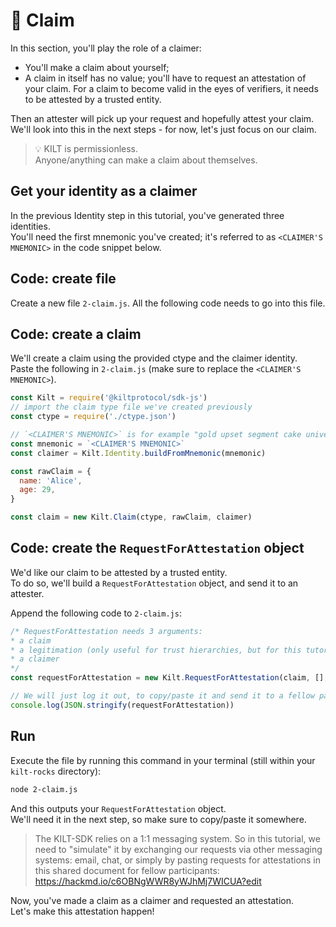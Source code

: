 # 💬 Claim

In this section, you'll play the role of a <span class="label-role claimer">claimer</span>:  
* You'll make a claim about yourself;  
* A claim in itself has no value; you'll have to request an attestation of your claim. For a claim to become valid in the eyes of <span class="label-role verifier">verifiers</span>, it needs to be attested by a trusted entity.

Then an <span class="label-role attester">attester</span> will pick up your request and hopefully attest your claim. We'll look into this in the next steps - for now, let's just focus on our claim.    


> 💡 KILT is permissionless.   
> Anyone/anything can make a claim about themselves.

<!-- and a *RequestForAttestaion* object, which we will share with the other participants, so that they can attest it. -->
  
## Get your identity as a claimer  
In the previous Identity step in this tutorial, you've generated three identities.    
You'll need the first mnemonic you've created; it's referred to as `<CLAIMER'S MNEMONIC>` in the code snippet below.   

## Code: create file 

Create a new file `2-claim.js`. 
All the following code needs to go into this file.  

## Code: create a claim
We'll create a claim using the provided ctype and the claimer identity.  
Paste the following in `2-claim.js` (make sure to replace the `<CLAIMER'S MNEMONIC>`).  

```javascript 
const Kilt = require('@kiltprotocol/sdk-js')
// import the claim type file we've created previously
const ctype = require('./ctype.json')

// `<CLAIMER'S MNEMONIC>` is for example "gold upset segment cake universe carry demand comfort dawn invite element capital"
const mnemonic = `<CLAIMER'S MNEMONIC>` 
const claimer = Kilt.Identity.buildFromMnemonic(mnemonic)

const rawClaim = {
  name: 'Alice',
  age: 29,
}

const claim = new Kilt.Claim(ctype, rawClaim, claimer)
```

## Code: create the `RequestForAttestation` object  

We'd like our claim to be attested by a trusted entity.  
To do so, we'll build a `RequestForAttestation` object, and send it to an attester.   

Append the following code to `2-claim.js`:

```javascript
/* RequestForAttestation needs 3 arguments: 
* a claim
* a legitimation (only useful for trust hierarchies, but for this tutorial we stick to a simple case)
* a claimer
*/
const requestForAttestation = new Kilt.RequestForAttestation(claim, [], claimer)

// We will just log it out, to copy/paste it and send it to a fellow participant
console.log(JSON.stringify(requestForAttestation))
``` 

## Run 
Execute the file by running this command in your terminal (still within your `kilt-rocks` directory):
```bash
node 2-claim.js
```  

And this outputs your `RequestForAttestation` object.  
We'll need it in the next step, so make sure to copy/paste it somewhere.   

> The KILT-SDK relies on a 1:1 messaging system. So in this tutorial, we need to "simulate" it by exchanging our requests via other messaging systems: 
> email, chat, or simply by pasting requests for attestations in this shared document for fellow participants: https://hackmd.io/c6OBNgWWR8yWJhMj7WICUA?edit  

Now, you've made a claim as a <span class="label-role claimer">claimer</span> and requested an attestation.  
Let's make this attestation happen!

